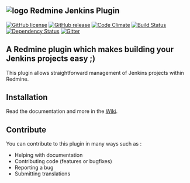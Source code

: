 ## ![logo](https://raw.github.com/jbox-web/redmine_jenkins/gh-pages/images/jenkins_logo.png) Redmine Jenkins Plugin

[![GitHub license](https://img.shields.io/github/license/jbox-web/redmine_jenkins.svg)](https://github.com/jbox-web/redmine_jenkins/blob/devel/LICENSE)
[![GitHub release](https://img.shields.io/github/release/jbox-web/redmine_jenkins.svg)](https://github.com/jbox-web/redmine_jenkins/releases/latest)
[![Code Climate](https://codeclimate.com/github/jbox-web/redmine_jenkins.png)](https://codeclimate.com/github/jbox-web/redmine_jenkins)
[![Build Status](https://travis-ci.org/jbox-web/redmine_jenkins.svg?branch=devel)](https://travis-ci.org/jbox-web/redmine_jenkins)
[![Dependency Status](https://gemnasium.com/jbox-web/redmine_jenkins.svg)](https://gemnasium.com/jbox-web/redmine_jenkins)
[![Gitter](https://badges.gitter.im/Join%20Chat.svg)](https://gitter.im/jbox-web/redmine_jenkins?utm_source=badge&utm_medium=badge&utm_campaign=pr-badge)

## A Redmine plugin which makes building your Jenkins projects easy ;)

This plugin allows straightforward management of Jenkins projects within Redmine.

## Installation

Read the documentation and more in the [Wiki](https://github.com/jbox-web/redmine_jenkins/wiki).

## Contribute

You can contribute to this plugin in many ways such as :
* Helping with documentation
* Contributing code (features or bugfixes)
* Reporting a bug
* Submitting translations
